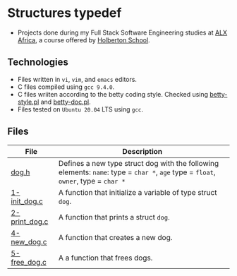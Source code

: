 # Structures typedef

- Projects done during my Full Stack Software Engineering studies at [ALX Africa](https://www.alxafrica.com/software-engineering-2022/), a course offered by [Holberton School](https://www.holbertonschool.com/).

## Technologies
- Files written in ```vi```, ```vim```, and ```emacs``` editors. 
- C files compiled using ```gcc 9.4.0```.
- C files wriiten according to the betty coding style. Checked using [betty-style.pl](https://github.com/holbertonschool/Betty/blob/master/betty-style.pl) and [betty-doc.pl](https://github.com/holbertonschool/Betty/blob/master/betty-doc.pl).
- Files tested on ```Ubuntu 20.04``` LTS using ```gcc```.

## Files

| File | Description |
| ---  | --- |
|[dog.h](dog.h)|Defines a new type struct dog with the following elements: ```name```: type = ```char *```, ```age``` type = ```float```, ```owner```, type = ```char *```
|[1-init_dog.c](1-init_dog.c)|A function that initialize a variable of type struct ```dog```.|
|[2-print_dog.c](2-print_dog.c)|A function that prints a struct ```dog```.
|[4-new_dog.c](4-new_dog.c)|A function that creates a new dog.|
|[5-free_dog.c](5-free_dog.c)|A a function that frees dogs.|
